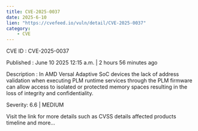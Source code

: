 ```yaml
---
title: CVE-2025-0037
date: 2025-6-10
lien: "https://cvefeed.io/vuln/detail/CVE-2025-0037"
category:
    - CVE
---
```


CVE ID : CVE-2025-0037

Published :  June 10
2025
12:15 a.m. | 2 hours
56 minutes ago

Description : In AMD Versal Adaptive SoC devices
the lack of address validation when executing PLM runtime services through the PLM firmware can allow access to isolated or protected memory spaces
resulting in the loss of integrity and confidentiality.

Severity: 6.6 | MEDIUM

Visit the link for more details
such as CVSS details
affected products
timeline
and more...
